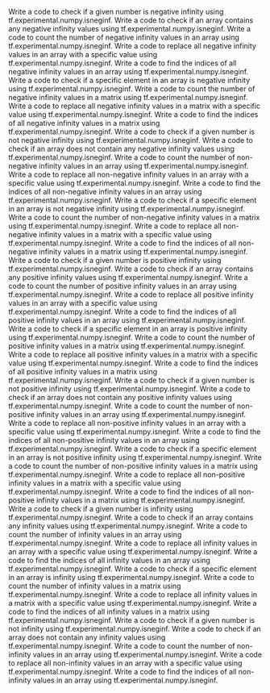 Write a code to check if a given number is negative infinity using tf.experimental.numpy.isneginf.
Write a code to check if an array contains any negative infinity values using tf.experimental.numpy.isneginf.
Write a code to count the number of negative infinity values in an array using tf.experimental.numpy.isneginf.
Write a code to replace all negative infinity values in an array with a specific value using tf.experimental.numpy.isneginf.
Write a code to find the indices of all negative infinity values in an array using tf.experimental.numpy.isneginf.
Write a code to check if a specific element in an array is negative infinity using tf.experimental.numpy.isneginf.
Write a code to count the number of negative infinity values in a matrix using tf.experimental.numpy.isneginf.
Write a code to replace all negative infinity values in a matrix with a specific value using tf.experimental.numpy.isneginf.
Write a code to find the indices of all negative infinity values in a matrix using tf.experimental.numpy.isneginf.
Write a code to check if a given number is not negative infinity using tf.experimental.numpy.isneginf.
Write a code to check if an array does not contain any negative infinity values using tf.experimental.numpy.isneginf.
Write a code to count the number of non-negative infinity values in an array using tf.experimental.numpy.isneginf.
Write a code to replace all non-negative infinity values in an array with a specific value using tf.experimental.numpy.isneginf.
Write a code to find the indices of all non-negative infinity values in an array using tf.experimental.numpy.isneginf.
Write a code to check if a specific element in an array is not negative infinity using tf.experimental.numpy.isneginf.
Write a code to count the number of non-negative infinity values in a matrix using tf.experimental.numpy.isneginf.
Write a code to replace all non-negative infinity values in a matrix with a specific value using tf.experimental.numpy.isneginf.
Write a code to find the indices of all non-negative infinity values in a matrix using tf.experimental.numpy.isneginf.
Write a code to check if a given number is positive infinity using tf.experimental.numpy.isneginf.
Write a code to check if an array contains any positive infinity values using tf.experimental.numpy.isneginf.
Write a code to count the number of positive infinity values in an array using tf.experimental.numpy.isneginf.
Write a code to replace all positive infinity values in an array with a specific value using tf.experimental.numpy.isneginf.
Write a code to find the indices of all positive infinity values in an array using tf.experimental.numpy.isneginf.
Write a code to check if a specific element in an array is positive infinity using tf.experimental.numpy.isneginf.
Write a code to count the number of positive infinity values in a matrix using tf.experimental.numpy.isneginf.
Write a code to replace all positive infinity values in a matrix with a specific value using tf.experimental.numpy.isneginf.
Write a code to find the indices of all positive infinity values in a matrix using tf.experimental.numpy.isneginf.
Write a code to check if a given number is not positive infinity using tf.experimental.numpy.isneginf.
Write a code to check if an array does not contain any positive infinity values using tf.experimental.numpy.isneginf.
Write a code to count the number of non-positive infinity values in an array using tf.experimental.numpy.isneginf.
Write a code to replace all non-positive infinity values in an array with a specific value using tf.experimental.numpy.isneginf.
Write a code to find the indices of all non-positive infinity values in an array using tf.experimental.numpy.isneginf.
Write a code to check if a specific element in an array is not positive infinity using tf.experimental.numpy.isneginf.
Write a code to count the number of non-positive infinity values in a matrix using tf.experimental.numpy.isneginf.
Write a code to replace all non-positive infinity values in a matrix with a specific value using tf.experimental.numpy.isneginf.
Write a code to find the indices of all non-positive infinity values in a matrix using tf.experimental.numpy.isneginf.
Write a code to check if a given number is infinity using tf.experimental.numpy.isneginf.
Write a code to check if an array contains any infinity values using tf.experimental.numpy.isneginf.
Write a code to count the number of infinity values in an array using tf.experimental.numpy.isneginf.
Write a code to replace all infinity values in an array with a specific value using tf.experimental.numpy.isneginf.
Write a code to find the indices of all infinity values in an array using tf.experimental.numpy.isneginf.
Write a code to check if a specific element in an array is infinity using tf.experimental.numpy.isneginf.
Write a code to count the number of infinity values in a matrix using tf.experimental.numpy.isneginf.
Write a code to replace all infinity values in a matrix with a specific value using tf.experimental.numpy.isneginf.
Write a code to find the indices of all infinity values in a matrix using tf.experimental.numpy.isneginf.
Write a code to check if a given number is not infinity using tf.experimental.numpy.isneginf.
Write a code to check if an array does not contain any infinity values using tf.experimental.numpy.isneginf.
Write a code to count the number of non-infinity values in an array using tf.experimental.numpy.isneginf.
Write a code to replace all non-infinity values in an array with a specific value using tf.experimental.numpy.isneginf.
Write a code to find the indices of all non-infinity values in an array using tf.experimental.numpy.isneginf.